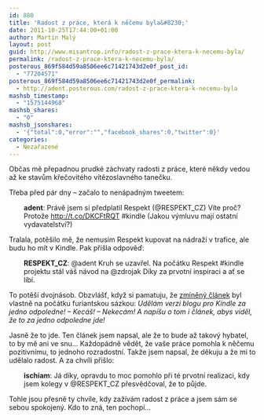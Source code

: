 ```yaml
---
id: 880
title: 'Radost z práce, která k něčemu byla&#8230;'
date: 2011-10-25T17:44:00+01:00
author: Martin Malý
layout: post
guid: http://www.misantrop.info/radost-z-prace-ktera-k-necemu-byla/
permalink: /radost-z-prace-ktera-k-necemu-byla/
posterous_869f584d59a8506ee6c71421743d2e0f_post_id:
  - "77204571"
posterous_869f584d59a8506ee6c71421743d2e0f_permalink:
  - http://adent.posterous.com/radost-z-prace-ktera-k-necemu-byla
mashsb_timestamp:
  - "1575144968"
mashsb_shares:
  - "0"
mashsb_jsonshares:
  - '{"total":0,"error":"","facebook_shares":0,"twitter":0}'
categories:
  - Nezařazené
---
```

Občas mě přepadnou prudk&eacute; z&aacute;chvaty radosti z pr&aacute;ce, kter&eacute; někdy vedou až ke stavům křečovit&eacute;ho v&iacute;tězoslavn&eacute;ho tanečku.

Třeba před p&aacute;r dny &#8211; začalo to nen&aacute;padn&yacute;m tweetem:

<p style="padding-left: 30px;">
  <strong>adent</strong>: Pr&aacute;vě jsem si předplatil Respekt (@RESPEKT_CZ) V&iacute;te proč? Protože <a href="http://t.co/DKCFtRQT">http://t.co/DKCFtRQT</a> #kindle (Jakou v&yacute;mluvu maj&iacute; ostatn&iacute; vydavatelstv&iacute;?)
</p>

Tralala, potě&scaron;ilo mě, že nemus&iacute;m Respekt kupovat na n&aacute;draž&iacute; v trafice, ale budu ho m&iacute;t v Kindle. Pak při&scaron;la odpověď:

<p style="padding-left: 30px;">
  <strong>RESPEKT_CZ</strong>: @adent Kruh se uzavřel. Na poč&aacute;tku Respekt #kindle projektu st&aacute;l v&aacute;&scaron; n&aacute;vod na @zdrojak D&iacute;ky za prvotn&iacute; inspiraci a ať se l&iacute;b&iacute;.
</p>

To potě&scaron;&iacute; dvojn&aacute;sob. Obzvl&aacute;&scaron;ť, když si pamatuju, že [zm&iacute;něn&yacute; čl&aacute;nek](http://zdrojak.root.cz/clanky/zmente-sve-stranky-na-elektronickou-knihu/) byl vlastně na poč&aacute;tku furiantskou s&aacute;zkou: _Uděl&aacute;m verzi blogu pro Kindle za jedno odpoledne! &#8211; Kec&aacute;&scaron;! &#8211; Nekec&aacute;m! A nap&iacute;&scaron;u o tom i čl&aacute;nek, abys viděl, že to za jedno odpoledne jde!_

Jasně že to jde. Ten čl&aacute;nek jsem napsal, ale že to bude až takov&yacute; hybatel, to by mě ani ve snu&#8230; Každop&aacute;dně vědět, že va&scaron;e pr&aacute;ce pomohla k něčemu pozitivn&iacute;mu, to jednoho rozradostn&iacute;. Takže jsem napsal, že děkuju a že mi to udělalo radost. A za chv&iacute;li při&scaron;lo:

<p style="padding-left: 30px;">
  <strong>ischiam</strong>: J&aacute; d&iacute;ky, opravdu to moc pomohlo při t&eacute; prvotn&iacute; realizaci, kdy jsem kolegy v @RESPEKT_CZ přesvědčoval, že to půjde.
</p>

Tohle jsou přesně ty chv&iacute;le, kdy zaž&iacute;v&aacute;m radost z pr&aacute;ce a jsem s&aacute;m se sebou spokojen&yacute;. Kdo to zn&aacute;, ten pochop&iacute;&#8230;